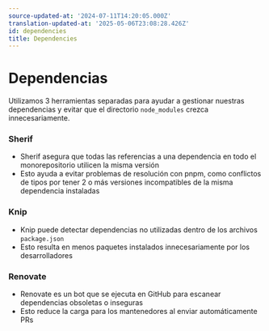 ```yaml
---
source-updated-at: '2024-07-11T14:20:05.000Z'
translation-updated-at: '2025-05-06T23:08:28.426Z'
id: dependencies
title: Dependencies
---
```

# Dependencias

Utilizamos 3 herramientas separadas para ayudar a gestionar nuestras dependencias y evitar que el directorio `node_modules` crezca innecesariamente.

### Sherif

- Sherif asegura que todas las referencias a una dependencia en todo el monorepositorio utilicen la misma versión
- Esto ayuda a evitar problemas de resolución con pnpm, como conflictos de tipos por tener 2 o más versiones incompatibles de la misma dependencia instaladas

### Knip

- Knip puede detectar dependencias no utilizadas dentro de los archivos `package.json`
- Esto resulta en menos paquetes instalados innecesariamente por los desarrolladores

### Renovate

- Renovate es un bot que se ejecuta en GitHub para escanear dependencias obsoletas o inseguras
- Esto reduce la carga para los mantenedores al enviar automáticamente PRs
